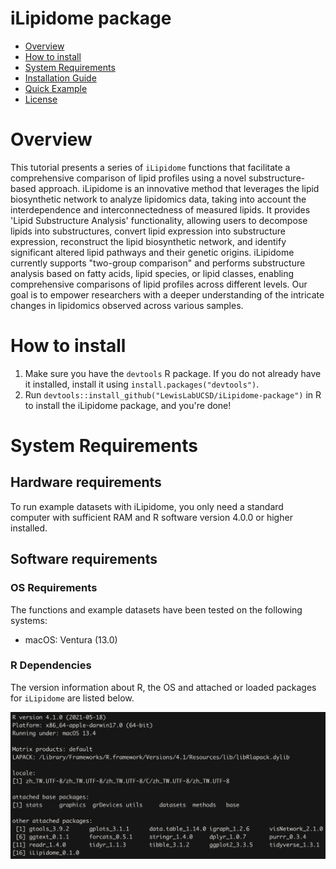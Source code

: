 # iLipidome package

- [Overview](#overview)
- [How to install](#how-to-install)
- [System Requirements](#system-requirements)
- [Installation Guide](#installation-guide)
- [Quick Example](#quick-example)
- [License](#license)

# Overview
This tutorial presents a series of ``iLipidome`` functions that facilitate a comprehensive comparison of lipid profiles using a novel substructure-based approach. iLipidome is an innovative method that leverages the lipid biosynthetic network to analyze lipidomics data, taking into account the interdependence and interconnectedness of measured lipids. It provides 'Lipid Substructure Analysis' functionality, allowing users to decompose lipids into substructures, convert lipid expression into substructure expression, reconstruct the lipid biosynthetic network, and identify significant altered lipid pathways and their genetic origins. iLipidome currently supports "two-group comparison" and performs substructure analysis based on fatty acids, lipid species, or lipid classes, enabling comprehensive comparisons of lipid profiles across different levels. Our goal is to empower researchers with a deeper understanding of the intricate changes in lipidomics observed across various samples.


# How to install

1. Make sure you have the `devtools` R package. If you do not already have it installed, install it using `install.packages("devtools")`.
2. Run `devtools::install_github("LewisLabUCSD/iLipidome-package")` in R to install the iLipidome package, and you're done!

# System Requirements
## Hardware requirements
To run example datasets with iLipidome, you only need a standard computer with sufficient RAM and R software version 4.0.0 or higher installed.

## Software requirements
### OS Requirements
The functions and example datasets have been tested on the following systems:
+ macOS: Ventura (13.0)

### R Dependencies
The version information about R, the OS and attached or loaded packages for `iLipidome` are listed below.

![image](readme_fig/try.png)
